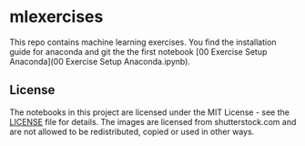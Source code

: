 # mlexercises

This repo contains machine learning exercises. You find the installation guide for anaconda and git the the first notebook [00 Exercise Setup Anaconda](00 Exercise Setup Anaconda.ipynb).


## License

The notebooks in this project are licensed under the MIT License - see the [LICENSE](LICENSE) file for details. The images are licensed from shutterstock.com and are not allowed to be redistributed, copied or used in other ways.


